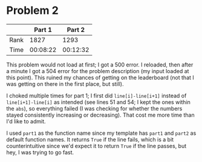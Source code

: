 # Problem 2
| | Part 1 | Part 2 |
|---|---|---|
| Rank | 1827 | 1293 |
| Time | 00:08:22 | 00:12:32 |

This problem would not load at first; I got a 500 error. I reloaded, then after a minute I got a 504 error for the problem description (my input loaded at this point). This ruined my chances of getting on the leaderboard (not that I was getting on there in the first place, but still).

I choked multiple times for part 1; I first did `line[i]-line[i+1]` instead of `line[i+1]-line[i]` as intended (see lines 51 and 54; I kept the ones within the `abs`), so everything failed (I was checking for whether the numbers stayed consistently increasing or decreasing). That cost me more time than I'd like to admit.

I used `part1` as the function name since my template has `part1` and `part2` as default function names. It returns `True` if the line fails, which is a bit counterintuitive since we'd expect it to return `True` if the line passes, but hey, I was trying to go fast.
